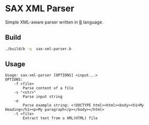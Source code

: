 # SAX XML Parser

Simple XML-aware parser written in [B](https://github.com/bext-lang/b) language.

## Build
```bash
./build/b -q  sax-xml-parser.b
```
## Usage
    Usage: sax-xml-parser [OPTIONS] <input...>
    OPTIONS:
        -f <file>
            Parse content of a file
        -s "<str>"
            Parse input string
        -e  
            Parse example string: <!DOCTYPE html><html><body><h1>My Heading</h1><p>My paragraph</p></body></html>
        -t <file>
            Extract text from a XML(HTML) file

